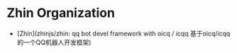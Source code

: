 # Zhin Organization

- [Zhin](zhinjs/zhin: qq bot devel framework with oicq / icqq 基于oicq/icqq的一个QQ机器人开发框架)
